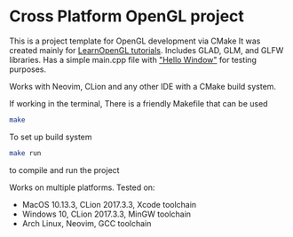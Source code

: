 # Cross Platform OpenGL project
This is a project template for OpenGL development via CMake
It was created mainly for [LearnOpenGL tutorials](https://learnopengl.com/).
Includes GLAD, GLM, and GLFW libraries. Has a simple main.cpp file with ["Hello Window"](https://learnopengl.com/Getting-started/Hello-Window) for testing purposes.

Works with Neovim, CLion and any other IDE with a CMake build system.

If working in the terminal, There is a friendly Makefile that can be used

```bash
make
```
To set up build system

```bash
make run
```
to compile and run the project




Works on multiple platforms. Tested on:
- MacOS 10.13.3, CLion 2017.3.3, Xcode toolchain
- Windows 10, CLion 2017.3.3, MinGW toolchain
- Arch Linux, Neovim, GCC toolchain


